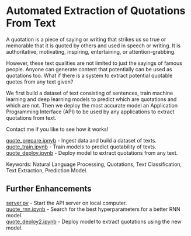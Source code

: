 # Automated Extraction of Quotations From Text

A quotation is a piece of saying or writing that strikes us so true or memorable that it is quoted by others and used in speech or writing. It is authoritative, motivating, inspiring, entertaining, or attention-grabbing.

However, these text qualities are not limited to just the sayings of famous people. Anyone can generate content that potentially can be used as quotations too. What if there is a system to extract potential quotable quotes from any text given?

We first build a dataset of text consisting of sentences, train machine learning and deep learning models to predict which are quotations and which are not. Then we deploy the most accurate model an Application Programming Interface (API) to be used by any applications to extract quotations from text.

Contact me if you like to see how it works!

<a href="https://github.com/rickysoo/nlp-quote/blob/main/quote_prepare.ipynb">quote_prepare.ipnyb</a> - Ingest data and build a dataset of texts.  
<a href="https://github.com/rickysoo/nlp-quote/blob/main/quote_train.ipynb">quote_train.ipynb</a> - Train models to predict quotability of texts.  
<a href="https://github.com/rickysoo/nlp-quote/blob/main/quote_deploy.ipynb">quote_deploy.ipynb</a> - Deploy model to extract quotations from any text.  

Keywords: Natural Language Processing, Quotations, Text Classification, Text Extraction, Prediction Model.

## Further Enhancements

<a href="https://github.com/rickysoo/nlp-quote/blob/main/server.py">server.py</a> - Start the API server on local computer.  
<a href="https://github.com/rickysoo/nlp-quote/blob/main/quote_rnn.ipynb">quote_rnn.ipynb</a> - Search for the best hyperparameters for a better RNN model.  
<a href="https://github.com/rickysoo/nlp-quote/blob/main/quote_deploy2.ipynb">quote_deploy2.ipynb</a> - Deploy model to extract quotations using the new model.  

